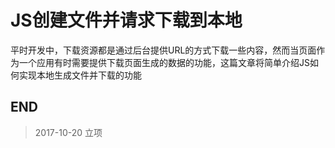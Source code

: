 # JS创建文件并请求下载到本地

平时开发中，下载资源都是通过后台提供URL的方式下载一些内容，然而当页面作为一个应用有时需要提供下载页面生成的数据的功能，这篇文章将简单介绍JS如何实现本地生成文件并下载的功能

## 

## END

> 2017-10-20 立项
